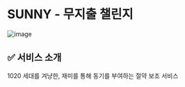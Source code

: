 #  SUNNY - 무지출 챌린지

![image](https://github.com/SUNNY-PJ/Backend/assets/78583768/184e95f7-932a-470e-b37c-775bc9eaac54)

## ✅ 서비스 소개
1020 세대를 겨냥한, 재미를 통해 동기를 부여하는 절약 보조 서비스
